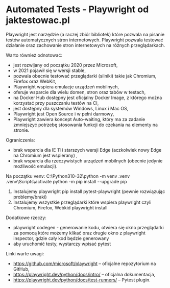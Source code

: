 # Automated Tests - Playwright od jaktestowac.pl

Playwright jest narzędzie (a raczej zbiór bibliotek) które pozwala na pisanie testów automatycznych stron internetowych. Playwright pozwala testować działanie oraz zachowanie stron internetowych na różnych przeglądarkach.


Warto również odnotować:
- jest rozwijany od początku 2020 przez Microsoft,
- w 2021 pojawił się w wersji stable,
- pozwala obecnie testować przeglądarki (silniki) takie jak Chromium, Firefox oraz WebKit,
- Playwright wspiera emulacje urządzeń mobilnych,
- oferuje wsparcie dla wielu domen, stron oraz tabów w testach,
- na Docker Hub dostępny jest oficjalny Docker Image, z którego można korzystać przy puszczaniu testów na CI,
- jest dostępny dla systemów Windows, Linux i Mac OS,
- Playwright jest Open Source i w pełni darmowy,
- Playwright zawiera koncept Auto-waiting, który ma za zadanie zmniejszyć potrzebę stosowania funkcji do czekania na elementy na stronie.


Ograniczenia:
- brak wsparcia dla IE 11 i starszych wersji Edge (aczkolwiek nowy Edge na Chromium jest wspierany) ,
- brak wsparcia dla rzeczywistych urządzeń mobilnych (obecnie jedynie możliwość emulacji).


Na początku venv:
C:\Python310-32\python -m venv .venv
.venv\Scripts\activate
python -m pip install --upgrade pip

1) Instalujemy playwright
pip install pytest-playwright (pewnie rozwiązując problemy/braki)
2) Instalujemy wszystkie przeglądarki które wspiera playwright czyli Chromium, Firefox, Webkid
playwright install

Dodatkowe rzeczy:
- playwright codegen - generowanie kodu, otwiera się okno przeglądarki za pomocą które możemy klikać oraz drugie okno z playwright inspector, gdzie cały kod będzie generowany
- aby uruchomić testy, wystarczy wpisać pytest



Linki warte uwagi:
- https://github.com/microsoft/playwright – oficjalne repozytorium na GitHub,
- https://playwright.dev/python/docs/intro/ – oficjalna dokumentacja,
- https://playwright.dev/python/docs/test-runners/ – Pytest plugin.












